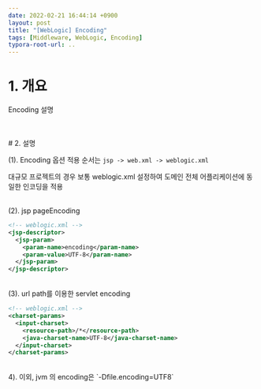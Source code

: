 ```yaml
---
date: 2022-02-21 16:44:14 +0900
layout: post
title: "[WebLogic] Encoding"
tags: [Middleware, WebLogic, Encoding]
typora-root-url: ..
---
```


# 1. 개요

Encoding 설명

<br><br># 2. 설명

(1). Encoding 옵션 적용 순서는 `jsp -> web.xml -> weblogic.xml` 

대규모 프로젝트의 경우 보통 weblogic.xml 설정하여 도메인 전체 어플리케이션에 동일한 인코딩을 적용

<br>
(2). jsp pageEncoding

```xml
<!-- weblogic.xml -->
<jsp-descriptor>
  <jsp-param>
    <param-name>encoding</param-name>
    <param-value>UTF-8</param-name>
  </jsp-param>
</jsp-descriptor>
```

<br>
(3). url path를 이용한 servlet encoding

```xml
<!-- weblogic.xml -->
<charset-params>
  <input-charset>
    <resource-path>/*</resource-path>
    <java-charset-name>UTF-8</java-charset-name>
  </input-charset>
</charset-params>
```

<br>
4). 이외, jvm 의 encoding은 `-Dfile.encoding=UTF8`
